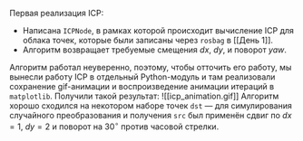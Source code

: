 Первая реализация ICP:
- Написана `ICPNode`, в рамках которой происходит вычисление ICP для облака точек, которые были записаны через `rosbag` в [[День 1]].
- Алгоритм возвращает требуемые смещения $dx$, $dy$,  и поворот $yaw$.

Алгоритм работал неуверенно, поэтому, чтобы отточить его работу, мы вынесли работу ICP в отдельный Python-модуль и там реализовали сохранение gif-анимации и воспроизведение анимации итераций в `matplotlib`. Получили такой результат: ![[icp_animation.gif]]
Алгоритм хорошо сходился на некотором наборе точек `dst` — для симулирования случайного преобразования и получения `src` был применён сдвиг по $dx = 1$, $dy = 2$ и поворот на $30^\circ$ против часовой стрелки.